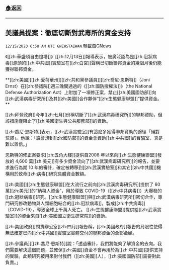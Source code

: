 ###  [:house:返回](README.md)
---


## 美議員提案：徹底切斷對武毒所的資金支持
`12/15/2023 6:58 AM UTC GNEWSTAIWAN` [轉載自GNews](https://gnews.org/articles/2111491)



《[[zh:華盛頓自由燈塔]]》[[zh:12月13日]]報導表示，被廣泛認為是[[zh:冠狀病毒]]源頭的[[zh:中共國]]實驗室在[[zh:白宮]]聲稱已切斷聯邦資金的幾個月後仍能獲得聯邦資金。   

**[[zh:美國]][[zh:愛荷華州]][[zh:共和黨參議員]][[zh:喬尼·恩斯特]]（Joni Ernst）在[[zh:參議院]]週三晚間通過的《[[zh:國防授權法]]》（the National Defense Authorization Act）上附加了一項修正案，禁止[[zh:美國國防部]]向[[zh:武漢病毒研究所]]及其[[zh:美國]]合作夥伴“[[zh:生態健康聯盟]]”提供資金。 **

  

[[zh:拜登政府]]今年[[zh:七月]]份稱切斷了[[zh:武漢病毒研究所]]的聯邦資助，但該措施僅阻止了[[zh:美國衛生與公共服務部]]的資助。

  

[[zh:喬尼·恩斯特]]表示，[[zh:武漢實驗室]]有這麼多獲得聯邦資助的途徑「絕對荒謬」。他說：「誰會想到[[zh:國防部]]的資金會資助[[zh:中共國]]的實驗室，真是難以置信。」

  

恩斯特的修正案要求[[zh:五角大樓]]提供自2008 年以來向[[zh:生態健康聯盟]]發放的 4,600 萬[[zh:美元]]有多少資金流向了[[zh:武漢病毒研究所]]的報告，並要求進行為期 10 年的審計，確定被轉移到[[zh:武漢實驗室]]和其它[[zh:中共國]]機構用於致命[[zh:病毒]]研究具體資金數額。

  

[[zh:美國]][[zh:生態健康聯盟]]在大流行之前向[[zh:武漢病毒研究所]]提供了 60 萬[[zh:美元]]的“納稅人資金”，用於導致 COVID-19（[[zh:中共病毒]]）大爆發的[[zh:冠狀病毒]]研究。[[zh:生態健康聯盟]]與[[zh:武漢病毒研究所]]密切合作，專門研究修改動物與人類細胞結合的[[zh:冠狀病毒]]，製成[[zh:中共病毒]]（COVID-19），導致全球上千萬人死亡。 [[zh:生態健康聯盟]]提供給[[zh:武漢實驗室]]的資金來自[[zh:美國國立衛生研究院]]的資助。

  

[[zh:美國政府]]問責辦公室[[zh:四月]]報告稱，[[zh:美國政府]]報告的局限性使得無法確定已向[[zh:中共國]]實驗室實體交付的聯邦資金的全部金額。

  

[[zh:參議員]][[zh:喬尼·恩斯特]]說：「透過審計，我們將能夠了解資金的去向。我們需要解決這個問題，並確保[[zh:美國]]資金不會再用於為[[zh:中共國]]提供支持的實驗。此類研究被用來對付我們（[[zh:美國]]人），[[zh:美國國防部]]需要對此負責。」
